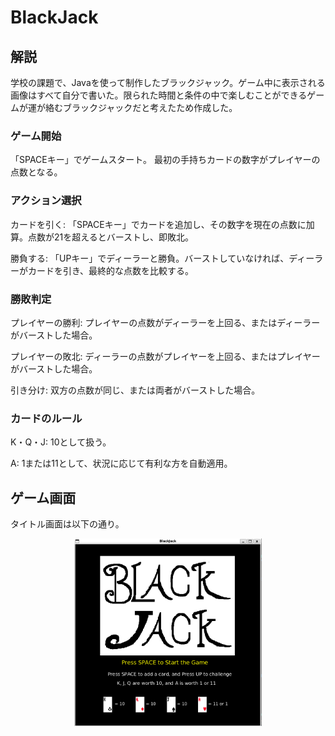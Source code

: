# BlackJack

## 解説

学校の課題で、Javaを使って制作したブラックジャック。ゲーム中に表示される画像はすべて自分で書いた。限られた時間と条件の中で楽しむことができるゲームが運が絡むブラックジャックだと考えたため作成した。
### ゲーム開始

「SPACEキー」でゲームスタート。
最初の手持ちカードの数字がプレイヤーの点数となる。

### アクション選択

カードを引く: 「SPACEキー」でカードを追加し、その数字を現在の点数に加算。点数が21を超えるとバーストし、即敗北。

勝負する: 「UPキー」でディーラーと勝負。バーストしていなければ、ディーラーがカードを引き、最終的な点数を比較する。

### 勝敗判定

プレイヤーの勝利: プレイヤーの点数がディーラーを上回る、またはディーラーがバーストした場合。

プレイヤーの敗北: ディーラーの点数がプレイヤーを上回る、またはプレイヤーがバーストした場合。

引き分け: 双方の点数が同じ、または両者がバーストした場合。

### カードのルール

K・Q・J: 10として扱う。

A: 1または11として、状況に応じて有利な方を自動適用。




## ゲーム画面

タイトル画面は以下の通り。

<p align="center">
  <img src="docs/images/figure1.png" alt="No　date" width="300" height="300">
</p>


